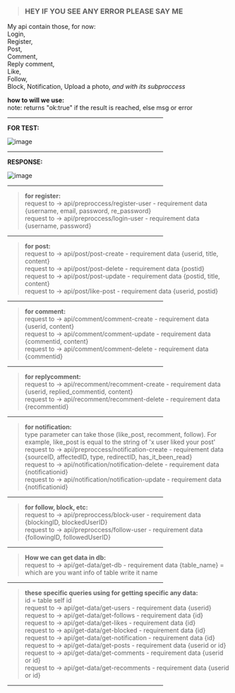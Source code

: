 > ### HEY IF YOU SEE ANY ERROR PLEASE SAY ME

My api contain those, for now:  
Login,  
Register,  
Post,  
Comment,  
Reply comment,  
Like,  
Follow,  
Block, 
Notification,
Upload a photo, _and with its subproccess_

**how to will we use:**  
note: returns "ok:true" if the result is reached, else msg or error
<hr width="70%" color="blue" noshade>

**FOR TEST:**

![image](https://user-images.githubusercontent.com/74791506/180266722-4bab41de-b854-4f0b-99ac-9a233818e788.png)
<hr width="70%" color="blue" noshade>

**RESPONSE:**

![image](https://user-images.githubusercontent.com/74791506/180266762-f1d62c3d-4b27-4e9d-b2c1-2ea19d079a9c.png)
<hr width="70%" color="blue" noshade>

> **for register:**  
> request to -> api/preproccess/register-user - requirement data {username, email, password, re_password}  
> request to -> api/preproccess/login-user - requirement data {username, password}
<hr width="70%" color="blue" noshade>

> **for post:**  
> request to -> api/post/post-create - requirement data {userid, title, content}  
> request to -> api/post/post-delete - requirement data {postid}  
> request to -> api/post/post-update - requirement data {postid, title, content}  
> request to -> api/post/like-post - requirement data {userid, postid}
<hr width="70%" color="blue" noshade>

> **for comment:**  
> request to -> api/comment/comment-create - requirement data {userid, content}  
> request to -> api/comment/comment-update - requirement data {commentid, content}  
> request to -> api/comment/comment-delete - requirement data {commentid}
<hr width="70%" color="blue" noshade>

> **for replycomment:**  
> request to -> api/recomment/recomment-create - requirement data {userid, replied_commentid, content}  
> request to -> api/recomment/recomment-delete - requirement data {recommentid}
<hr width="70%" color="blue" noshade>

> **for notification:**  
> type parameter can take those (like_post, recomment, follow). For example, like_post is equal to the string of 'x user liked your post'  
> request to -> api/preproccess/notification-create - requirement data {sourceID, affectedID, type, redirectID, has_it_been_read}  
> request to -> api/notification/notification-delete - requirement data {notificationid}  
> request to -> api/notification/notification-update - requirement data {notificationid}
<hr width="70%" color="blue" noshade>

> **for follow, block, etc:**  
> request to -> api/preproccess/block-user - requirement data {blockingID, blockedUserID}  
> request to -> api/preproccess/follow-user - requirement data {followingID, followedUserID}
<hr width="70%" color="blue" noshade>

> **How we can get data in db:**  
> request to -> api/get-data/get-db - requirement data {table_name} = which are you want info of table write it name
<hr width="70%" color="blue" noshade>

> **these specific queries using for getting specific any data:**  
> id = table self id  
> request to -> api/get-data/get-users - requirement data {userid}  
> request to -> api/get-data/get-follows - requirement data {id}  
> request to -> api/get-data/get-likes - requirement data {id}  
> request to -> api/get-data/get-blocked - requirement data {id}  
> request to -> api/get-data/get-notification - requirement data {id}  
> request to -> api/get-data/get-posts - requirement data {userid or id}  
> request to -> api/get-data/get-comments - requirement data {userid or id}  
> request to -> api/get-data/get-recomments - requirement data {userid or id}
<hr width="70%" color="blue" noshade>
